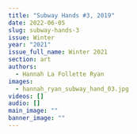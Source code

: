 ```yaml
---
title: "Subway Hands #3, 2019"
date: 2022-06-05
slug: subway-hands-3
issue: Winter
year: "2021"
issue_full_name: Winter 2021
section: art
authors:
  - Hannah La Follette Ryan
images:
  - hannah_ryan_subway_hand_03.jpg
videos: []
audio: []
main_image: ""
banner_image: ""
---
```

